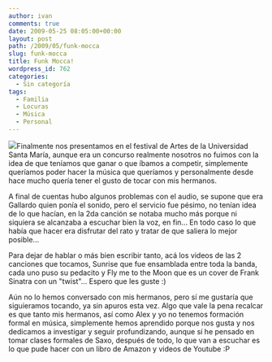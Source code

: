 ```yaml
---
author: ivan
comments: true
date: 2009-05-25 08:05:00+00:00
layout: post
path: /2009/05/funk-mocca
slug: funk-mocca
title: Funk Mocca!
wordpress_id: 762
categories:
  - Sin categoría
tags:
  - Familia
  - Locuras
  - Música
  - Personal
---
```


[![](http://ivan.campananaranjo.com/wp-content/uploads/2009/05/4738_98611447296_674927296_1922889_4749393_n.jpg)](http://2.bp.blogspot.com/_T2UWuNJg3dQ/ShoL3iWPi7I/AAAAAAAABgs/xxqwtHsQIl4/s1600-h/4738_98611447296_674927296_1922889_4749393_n.jpg)Finalmente nos presentamos en el festival de Artes de la Universidad Santa María, aunque era un concurso realmente nosotros no fuimos con la idea de que teníamos que ganar o que íbamos a competir, simplemente queríamos poder hacer la música que queríamos y personalmente desde hace mucho quería tener el gusto de tocar con mis hermanos.

A final de cuentas hubo algunos problemas con el audio, se supone que era Gallardo quien ponía el sonido, pero el servicio fue pésimo, no tenían idea de lo que hacían, en la 2da canción se notaba mucho más porque ni siquiera se alcanzaba a escuchar bien la voz, en fin... En todo caso lo que había que hacer era disfrutar del rato y tratar de que saliera lo mejor posible...

Para dejar de hablar o más bien escribir tanto, acá los videos de las 2 canciones que tocamos, Sunrise que fue ensamblada entre toda la banda, cada uno puso su pedacito y Fly me to the Moon que es un cover de Frank Sinatra con un "twist"... Espero que les guste :)

Aún no lo hemos conversado con mis hermanos, pero sí me gustaría que siguieramos tocando, ya sin apuros esta vez. Algo que vale la pena recalcar es que tanto mis hermanos, así como Alex y yo no tenemos formación formal en música, simplemente hemos aprendido porque nos gusta y nos dedicamos a investigar y seguir profundizando, aunque sí he pensado en tomar clases formales de Saxo, después de todo, lo que van a escuchar es lo que pude hacer con un libro de Amazon y videos de Youtube :P
